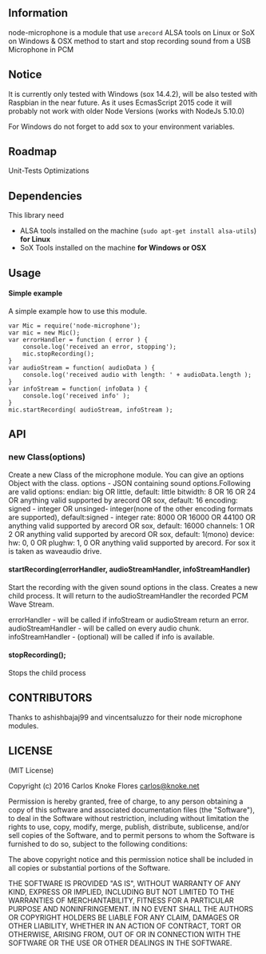 ﻿## Information
node-microphone is a module that use `arecord` ALSA tools on Linux or SoX on Windows & OSX method to start and stop recording sound from a USB Microphone in PCM</td>

## Notice
It is currently only tested with Windows (sox 14.4.2), will be also tested with Raspbian in the near future.
As it uses EcmasScript 2015 code it will probably not work with older Node Versions (works with NodeJs 5.10.0)

For Windows do not forget to add sox to your environment variables.

## Roadmap
Unit-Tests
Optimizations

## Dependencies

This library need

* ALSA tools installed on the machine (`sudo apt-get install alsa-utils`) **for Linux**
* SoX Tools installed on the machine **for Windows or OSX**

## Usage

#### Simple example

A simple example how to use this module.

    var Mic = require('node-microphone');
	var mic = new Mic();
	var errorHandler = function ( error ) {
		console.log('received an error, stopping');
		mic.stopRecording();
	}
    var audioStream = function( audioData ) {
		console.log('received audio with length: ' + audioData.length );
	}
	var infoStream = function( infoData ) {
		console.log('received info' );
	}
    mic.startRecording( audioStream, infoStream );
    

## API

### new Class(options)

Create a new Class of the microphone module.
You can give an options Object with the class.
        options - JSON containing sound options.Following are valid options:
        endian: big OR little, default: little
        bitwidth: 8 OR 16 OR 24 OR anything valid supported by arecord OR sox, default: 16
        encoding: signed - integer OR unsinged- integer(none of the other encoding formats are supported), default:signed - integer
        rate: 8000 OR 16000 OR 44100 OR anything valid supported by arecord OR sox, default: 16000
        channels: 1 OR 2 OR anything valid supported by arecord OR sox, default: 1(mono)
        device: hw: 0, 0 OR plughw: 1, 0 OR anything valid supported by arecord. For sox it is taken as waveaudio drive.

#### startRecording(errorHandler, audioStreamHandler, infoStreamHandler)

Start the recording with the given sound options in the class.
Creates a new child process.
It will return to the audioStreamHandler the recorded PCM Wave Stream.

errorHandler - will be called if infoStream or audioStream return an error.
audioStreamHandler - will be called on every audio chunk.
infoStreamHandler - (optional) will be called if info is available.

#### stopRecording();

Stops the child process 


## CONTRIBUTORS
Thanks to ashishbajaj99 and vincentsaluzzo for their node microphone modules.

## LICENSE

(MIT License)

Copyright (c) 2016 Carlos Knoke Flores <carlos@knoke.net>

Permission is hereby granted, free of charge, to any person obtaining
a copy of this software and associated documentation files (the
"Software"), to deal in the Software without restriction, including
without limitation the rights to use, copy, modify, merge, publish,
distribute, sublicense, and/or sell copies of the Software, and to
permit persons to whom the Software is furnished to do so, subject to
the following conditions:

The above copyright notice and this permission notice shall be
included in all copies or substantial portions of the Software.

THE SOFTWARE IS PROVIDED "AS IS", WITHOUT WARRANTY OF ANY KIND,
EXPRESS OR IMPLIED, INCLUDING BUT NOT LIMITED TO THE WARRANTIES OF
MERCHANTABILITY, FITNESS FOR A PARTICULAR PURPOSE AND
NONINFRINGEMENT. IN NO EVENT SHALL THE AUTHORS OR COPYRIGHT HOLDERS BE
LIABLE FOR ANY CLAIM, DAMAGES OR OTHER LIABILITY, WHETHER IN AN ACTION
OF CONTRACT, TORT OR OTHERWISE, ARISING FROM, OUT OF OR IN CONNECTION
WITH THE SOFTWARE OR THE USE OR OTHER DEALINGS IN THE SOFTWARE.


